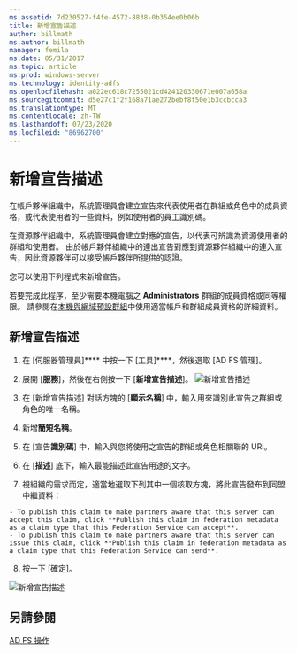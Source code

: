 ```yaml
---
ms.assetid: 7d230527-f4fe-4572-8838-0b354ee0b06b
title: 新增宣告描述
author: billmath
ms.author: billmath
manager: femila
ms.date: 05/31/2017
ms.topic: article
ms.prod: windows-server
ms.technology: identity-adfs
ms.openlocfilehash: a022ec618c7255021cd424120330671e007a658a
ms.sourcegitcommit: d5e27c1f2f168a71ae272bebf8f50e1b3ccbcca3
ms.translationtype: MT
ms.contentlocale: zh-TW
ms.lasthandoff: 07/23/2020
ms.locfileid: "86962700"
---
```

# <a name="add-a-claim-description"></a>新增宣告描述


在帳戶夥伴組織中，系統管理員會建立宣告來代表使用者在群組或角色中的成員資格，或代表使用者的一些資料，例如使用者的員工識別碼。

在資源夥伴組織中，系統管理員會建立對應的宣告，以代表可辨識為資源使用者的群組和使用者。 由於帳戶夥伴組織中的連出宣告對應到資源夥伴組織中的連入宣告，因此資源夥伴可以接受帳戶夥伴所提供的認證。 

您可以使用下列程式來新增宣告。

若要完成此程序，至少需要本機電腦之 **Administrators** 群組的成員資格或同等權限。  請參閱在[本機與網域預設群組](https://go.microsoft.com/fwlink/?LinkId=83477)中使用適當帳戶和群組成員資格的詳細資料。

## <a name="to-add-a-claim-description"></a>新增宣告描述

1. 在 [伺服器管理員]**** 中按一下 [工具]****，然後選取 [AD FS 管理]。 

2. 展開 [**服務**]，然後在右側按一下 [**新增宣告描述**]。
   ![新增宣告描述](media/Add-a-Claim-Description/claimdesc1.png)

3. 在 [新增宣告描述] 對話方塊的 [**顯示名稱**] 中，輸入用來識別此宣告之群組或角色的唯一名稱。

4. 新增**簡短名稱**。

5. 在 [宣告**識別碼**] 中，輸入與您將使用之宣告的群組或角色相關聯的 URI。

6. 在 [**描述**] 底下，輸入最能描述此宣告用途的文字。

7. 視組織的需求而定，適當地選取下列其中一個核取方塊，將此宣告發布到同盟中繼資料：


~~~
- To publish this claim to make partners aware that this server can accept this claim, click **Publish this claim in federation metadata as a claim type that this Federation Service can accept**.
- To publish this claim to make partners aware that this server can issue this claim, click **Publish this claim in federation metadata as a claim type that this Federation Service can send**.
~~~

8. 按一下 [確定]。

![新增宣告描述](media/Add-a-Claim-Description/claimdesc2.png)


## <a name="see-also"></a>另請參閱  
[AD FS 操作](../ad-fs-operations.md) 
